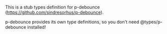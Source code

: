 This is a stub types definition for p-debounce (https://github.com/sindresorhus/p-debounce).

p-debounce provides its own type definitions, so you don't need @types/p-debounce installed!